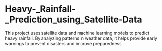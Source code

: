 # Heavy-_Rainfall-_Prediction_using_Satellite-Data
This project uses satellite data and machine learning models to predict heavy rainfall. By analyzing patterns in weather data, it helps provide early warnings to prevent disasters and improve preparedness.
